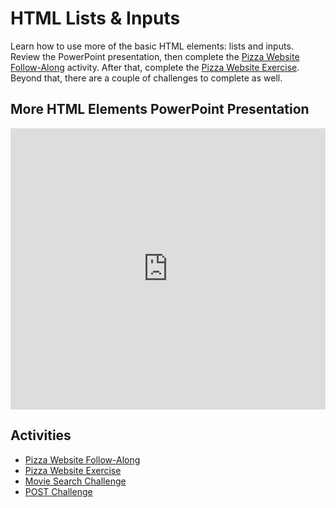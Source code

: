 # HTML Lists & Inputs
Learn how to use more of the basic HTML elements: lists and inputs. Review the PowerPoint presentation, then complete the [Pizza Website Follow-Along](PizzaWebsiteFollowAlong.md) activity. After that, complete the [Pizza Website Exercise](PizzaWebsiteIndividual.md). Beyond that, there are a couple of challenges to complete as well.

## More HTML Elements PowerPoint Presentation
<iframe src='https://view.officeapps.live.com/op/embed.aspx?src=https://hylandtechclub.com/web-101/Week03/MoreHtmlElements.pptx' width='100%' height='450px' frameborder='0'></iframe>

## Activities
- [Pizza Website Follow-Along](PizzaWebsiteFollowAlong.md)
- [Pizza Website Exercise](PizzaWebsiteIndividual.md)
- [Movie Search Challenge](MovieSearchChallenge.md)
- [POST Challenge](PostChallenge.md)
